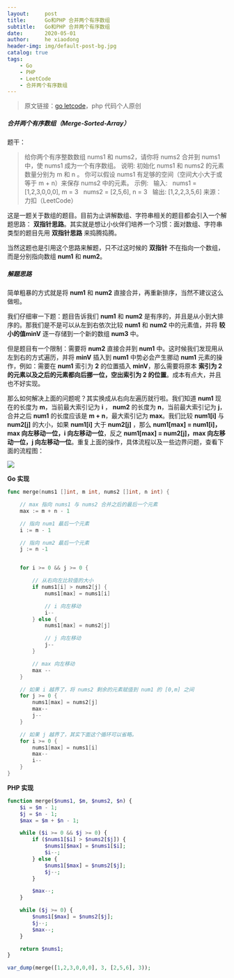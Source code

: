```yaml
---
layout:     post
title:      Go和PHP 合并两个有序数组
subtitle:   Go和PHP 合并两个有序数组
date:       2020-05-01
author:     he xiaodong
header-img: img/default-post-bg.jpg
catalog: true
tags:
    - Go
    - PHP
    - LeetCode
    - 合并两个有序数组
---
```


> 原文链接：[go letcode](https://github.com/wx-satellite/go-leetcode)，php 代码个人原创

##### 合并两个有序数组（Merge-Sorted-Array）
题干：
>给你两个有序整数数组 nums1 和 nums2，请你将 nums2 合并到 nums1 中，使 nums1 成为一个有序数组。
说明:
初始化 nums1 和 nums2 的元素数量分别为 m 和 n 。
你可以假设 nums1 有足够的空间（空间大小大于或等于 m + n）来保存 nums2 中的元素。
示例:
&nbsp;&nbsp;输入:
&nbsp;&nbsp;nums1 = [1,2,3,0,0,0], m = 3
&nbsp;&nbsp;nums2 = [2,5,6],       n = 3
&nbsp;&nbsp;输出: [1,2,2,3,5,6]
来源：力扣（LeetCode）

这是一题关于数组的题目。目前为止讲解数组、字符串相关的题目都会引入一个解题思路： **双指针思路**。其实就是想让小伙伴们培养一个习惯：面对数组、字符串类型的题目先用 **双指针思路** 来捣腾捣腾。

当然这题也是引用这个思路来解题，只不过这时候的 **双指针** 不在指向一个数组，而是分别指向数组 **num1** 和 **num2**。

##### 解题思路
简单粗暴的方式就是将 **num1** 和 **num2** 直接合并，再重新排序，当然不建议这么做啦。

我们仔细审一下题：题目告诉我们 **num1** 和 **num2** 是有序的，并且是从小到大排序的。那我们是不是可以从左到右依次比较 **num1** 和 **num2** 中的元素值，并将 **较小的值minV** 逐一存储到一个新的数组 **num3** 中。

但是题目有一个限制：需要将 **num2** 直接合并到 **num1** 中。这时候我们发现用从左到右的方式遍历，并将 **minV** 插入到 **num1** 中势必会产生挪动 **num1** 元素的操作，例如：需要在 **num1** 索引为 **2** 的位置插入 **minV**，那么需要将原本 **索引为 2 的元素以及之后的元素都向后挪一位，空出索引为 2 的位置**。成本有点大，并且也不好实现。

那么如何解决上面的问题呢？其实换成从右向左遍历就行啦。我们知道 **num1** 现在的长度为 **m**，当前最大索引记为 **i** ， **num2** 的长度为 **n**，当前最大索引记为 **j**，合并之后 **num1** 的长度应该是 **m + n**，最大索引记为 **max**。我们比较  **num1[i]**  与 **num2[j]** 的大小，如果 **num1[i]** 大于 **num2[j]** ，那么 **num1[max] = num1[i]，max 向左移动一位，i 向左移动一位**，反之 **num1[max] = num2[j]，max 向左移动一位，j 向左移动一位**。重复上面的操作，具体流程以及一些边界问题，查看下面的流程图：

![](https://cdn.learnku.com/uploads/images/202004/23/21280/Dslwb8HrlE.jpg!large)

**Go 实现**
```go
func merge(nums1 []int, m int, nums2 []int, n int) {

    // max 指向 nums1 与 nums2 合并之后的最后一个元素
    max := m + n - 1

    // 指向 num1 最后一个元素
    i := m - 1

    // 指向 num2 最后一个元素
    j := n -1


    for i >= 0 && j >= 0 {

        // 从右向左比较值的大小
        if nums1[i] > nums2[j] {
            nums1[max] = nums1[i]

            // i 向左移动
            i--
        } else {
            nums1[max] = nums2[j]

            // j 向左移动
            j--
        }

        // max 向左移动
        max --
    }

    // 如果 i 越界了，将 nums2 剩余的元素赋值到 num1 的 [0,m] 之间
    for j >= 0 {
        nums1[max] = nums2[j]
        max--
        j--
    }

    // 如果 j 越界了，其实下面这个循环可以省略。
    for i >= 0 {
        nums1[max] = nums1[i]
        max--
        i--
    }
}
```

**PHP 实现**
```php
function merge($nums1, $m, $nums2, $n) {
    $i = $m - 1;
    $j = $n - 1;
    $max = $m + $n - 1;

    while ($i >= 0 && $j >= 0) {
        if ($nums1[$i] > $nums2[$j]) {
            $nums1[$max] = $nums1[$i];
            $i--;
        } else {
            $nums1[$max] = $nums2[$j];
            $j--;
        }

        $max--;
    }

    while ($j >= 0) {
        $nums1[$max] = $nums2[$j];
        $j--;
        $max--;
    }

    return $nums1;
}

var_dump(merge([1,2,3,0,0,0], 3, [2,5,6], 3));
```
